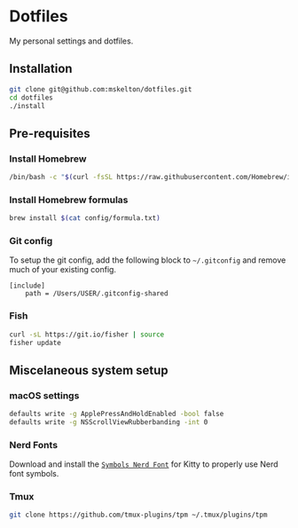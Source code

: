 # Dotfiles

My personal settings and dotfiles.

## Installation

```bash
git clone git@github.com:mskelton/dotfiles.git
cd dotfiles
./install
```

## Pre-requisites

### Install Homebrew

```bash
/bin/bash -c "$(curl -fsSL https://raw.githubusercontent.com/Homebrew/install/HEAD/install.sh)"
```

### Install Homebrew formulas

```bash
brew install $(cat config/formula.txt)
```

### Git config

To setup the git config, add the following block to `~/.gitconfig` and remove
much of your existing config.

```
[include]
	path = /Users/USER/.gitconfig-shared
```

### Fish

```bash
curl -sL https://git.io/fisher | source
fisher update
```

## Miscelaneous system setup

### macOS settings

```bash
defaults write -g ApplePressAndHoldEnabled -bool false
defaults write -g NSScrollViewRubberbanding -int 0
```

### Nerd Fonts

Download and install the
[`Symbols Nerd Font`](https://github.com/ryanoasis/nerd-fonts/blob/master/src/glyphs/Symbols-2048-em%20Nerd%20Font%20Complete.ttf)
for Kitty to properly use Nerd font symbols.

### Tmux

```bash
git clone https://github.com/tmux-plugins/tpm ~/.tmux/plugins/tpm
```
